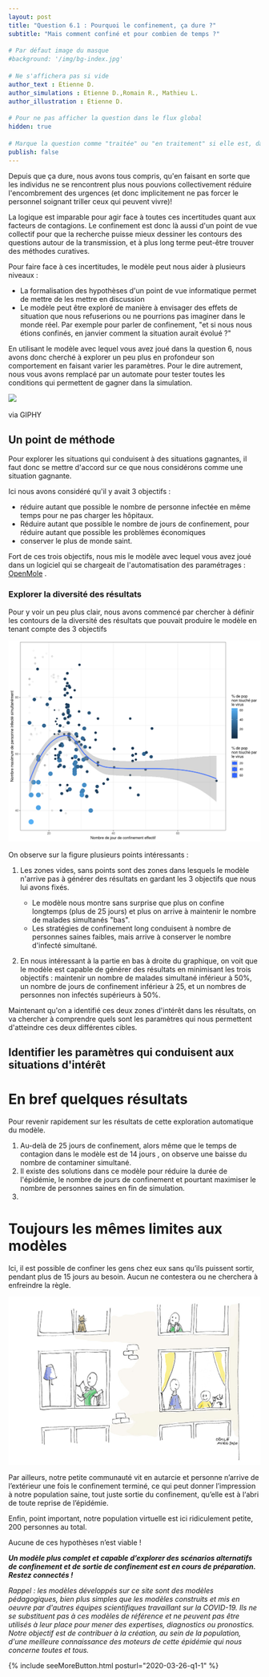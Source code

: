 ```yaml
---
layout: post
title: "Question 6.1 : Pourquoi le confinement, ça dure ?"
subtitle: "Mais comment confiné et pour combien de temps ?"

# Par défaut image du masque
#background: '/img/bg-index.jpg'

# Ne s'affichera pas si vide
author_text : Etienne D.
author_simulations : Etienne D.,Romain R., Mathieu L.
author_illustration : Etienne D.

# Pour ne pas afficher la question dans le flux global
hidden: true

# Marque la question comme "traitée" ou "en traitement" si elle est, dans cet ordre, publiée ou non
publish: false
---
```

Depuis que ça dure, nous avons tous compris, qu'en faisant en sorte que les individus ne se rencontrent plus nous pouvions collectivement réduire l'encombrement des urgences (et donc implicitement ne pas forcer le personnel soignant triller ceux qui peuvent vivre)!

La logique est imparable pour agir face à toutes ces incertitudes quant aux facteurs de contagions. Le confinement est donc là aussi d'un point de vue collectif pour que la recherche puisse mieux dessiner les contours des questions autour de la transmission, et à plus long terme peut-être trouver des méthodes curatives.

Pour faire face à ces incertitudes, le modèle peut nous aider à plusieurs niveaux :

* La formalisation des hypothèses d'un point de vue informatique permet de mettre de les mettre en discussion
* Le modèle peut être exploré de manière à envisager des effets de situation que nous refuserions ou ne pourrions pas imaginer dans le monde réel. Par exemple pour parler de confinement, "et si nous nous étions confinés, en janvier comment la situation aurait évolué ?"

En utilisant le modèle avec lequel vous avez joué dans la question 6, nous avons donc cherché à explorer un peu plus en profondeur son comportement en faisant varier les paramètres. Pour le dire autrement, nous vous avons remplacé par un automate pour tester toutes les conditions qui permettent de gagner dans la simulation. 

<img src="https://giphy.com/embed/pIMlKqgdZgvo4" class="full-size">

via GIPHY

## Un point de méthode

Pour explorer les situations qui conduisent à des situations gagnantes, il faut donc se mettre d'accord sur ce que nous considérons comme une situation gagnante. 

Ici nous avons considéré qu'il y avait 3 objectifs : 

* réduire autant que possible le nombre de personne infectée en même temps pour ne pas charger les hôpitaux. 
* Réduire autant que possible le nombre de jours de confinement, pour réduire autant que possible les problèmes économiques
* conserver le plus de monde saint.

Fort de ces trois objectifs, nous mis le modèle avec lequel vous avez joué dans un logiciel qui se chargeait de l'automatisation des paramétrages : [OpenMole](https://openmole.org) . 

### Explorer la diversité des résultats 

Pour y voir un peu plus clair, nous avons commencé par chercher à définir les contours de la diversité des résultats que pouvait produire le modèle en tenant compte des 3 objectifs

<img src="/img/posts/Q6-A1-PSE.png" class="full-size">

On observe sur la figure plusieurs points intéressants : 
1. Les zones vides, sans points sont des zones dans lesquels le modèle n'arrive pas à générer des résultats en gardant les 3 objectifs que nous lui avons fixés. 
    
    * Le modèle nous montre sans surprise que plus on confine longtemps (plus de 25 jours) et plus on arrive à maintenir le nombre de malades simultanés "bas". 
    * Les stratégies de confinement long conduisent à nombre de personnes saines faibles, mais arrive à conserver le nombre d'infecté simultané. 
 
 2. En  nous intéressant à la partie en bas à droite du graphique, on voit que le modèle est capable de générer des résultats en minimisant les trois objectifs : maintenir un nombre de malades simultané inférieur à 50%, un nombre de jours de confinement inférieur à 25, et un nombres de personnes non infectés supérieurs à 50%.

Maintenant qu'on a identifié ces deux zones d'intérêt dans les résultats, on va chercher à comprendre quels sont les paramètres qui nous permettent d'atteindre ces deux différentes cibles.

## Identifier les paramètres qui conduisent aux situations d'intérêt


# En bref quelques résultats 

Pour revenir rapidement sur les résultats de cette exploration automatique du modèle. 

1. Au-delà de 25 jours de confinement, alors même que le temps de contagion dans le modèle est de 14 jours , on observe une baisse du nombre de contaminer simultané.
2. Il existe des solutions dans ce modèle pour réduire la durée de l'épidémie, le nombre de jours de confinement et pourtant maximiser le nombre de personnes saines en fin de simulation.
3. 


# Toujours les mêmes limites aux modèles 

Ici, il est possible de confiner les gens chez eux sans qu’ils puissent sortir, pendant plus de 15 jours au besoin. Aucun ne contestera ou ne cherchera à enfreindre la règle.

<img src="/img/posts/Q6_2.jpg" class="full-size">

Par ailleurs, notre petite communauté vit en autarcie et personne n’arrive de l’extérieur une fois le confinement terminé, ce qui peut donner l’impression à notre population saine, tout juste sortie du confinement, qu’elle est à l‘abri de toute reprise de l’épidémie.

Enfin, point important, notre population virtuelle est ici ridiculement petite, 200 personnes au total.

Aucune de ces hypothèses n’est viable !

***Un modèle plus complet et capable d’explorer des scénarios alternatifs de confinement et de sortie de confinement est en cours de préparation. Restez connectés !***

*Rappel : les modèles développés sur ce site sont des modèles pédagogiques, bien plus simples que les modèles construits et mis en oeuvre par d'autres équipes scientifiques travaillant sur la COVID-19. Ils ne se substituent pas à ces modèles de référence et ne peuvent pas être utilisés à leur place pour mener des expertises, diagnostics ou pronostics. Notre objectif est de contribuer à la création, au sein de la population, d'une meilleure connaissance des moteurs de cette épidémie qui nous concerne toutes et tous.*

{% include seeMoreButton.html posturl="2020-03-26-q1-1" %}
